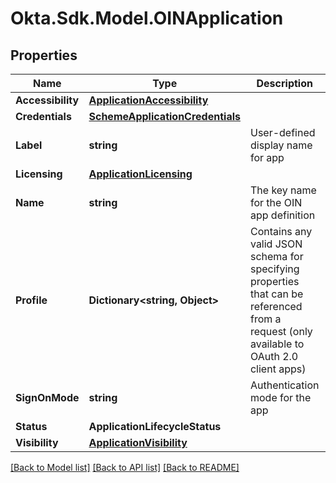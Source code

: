 # Okta.Sdk.Model.OINApplication

## Properties

Name | Type | Description | Notes
------------ | ------------- | ------------- | -------------
**Accessibility** | [**ApplicationAccessibility**](ApplicationAccessibility.md) |  | [optional] 
**Credentials** | [**SchemeApplicationCredentials**](SchemeApplicationCredentials.md) |  | [optional] 
**Label** | **string** | User-defined display name for app | [optional] 
**Licensing** | [**ApplicationLicensing**](ApplicationLicensing.md) |  | [optional] 
**Name** | **string** | The key name for the OIN app definition | [optional] 
**Profile** | **Dictionary&lt;string, Object&gt;** | Contains any valid JSON schema for specifying properties that can be referenced from a request (only available to OAuth 2.0 client apps) | [optional] 
**SignOnMode** | **string** | Authentication mode for the app | [optional] 
**Status** | **ApplicationLifecycleStatus** |  | [optional] 
**Visibility** | [**ApplicationVisibility**](ApplicationVisibility.md) |  | [optional] 

[[Back to Model list]](../README.md#documentation-for-models) [[Back to API list]](../README.md#documentation-for-api-endpoints) [[Back to README]](../README.md)

